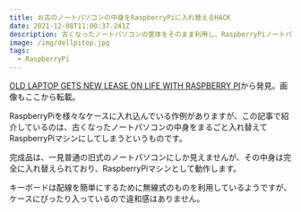 ```yaml
---
title: お古のノートパソコンの中身をRaspberryPiに入れ替えるHACK
date: 2021-12-08T11:00:37.241Z
description: 古くなったノートパソコンの筐体をそのまま利用し、RaspberryPiノートパソコンを作っています。
image: /img/dellpitop.jpg
tags:
  - RaspberryPi
---
```

[OLD LAPTOP GETS NEW LEASE ON LIFE WITH RASPBERRY PI](https://hackaday.com/2020/05/01/old-laptop-gets-new-lease-on-life-with-raspberry-pi/)から発見。画像もここから転載。

RaspberryPiを様々なケースに入れ込んでいる作例がありますが、この記事で紹介しているのは、古くなったノートパソコンの中身をまるごと入れ替えてRaspberryPiマシンにしてしまうというものです。

完成品は、一見普通の旧式のノートパソコンにしか見えませんが、その中身は完全に入れ替えられており、RaspberryPiマシンとして動作します。

キーボードは配線を簡単にするために無線式のものを利用しているようですが、ケースにぴったり入っているので違和感はありません。
